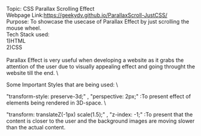Topic: CSS Parallax Scrolling Effect\
Webpage Link:https://geekydv.github.io/ParallaxScroll-JustCSS/  \
Purpose: To showcase the usecase of Parallax Effect by just scrolling the mouse wheel.\
Tech Stack used: \
1)HTML \
2)CSS \
\
Parallax Effect is very useful when developing a website as it grabs the attention of the user due to visually appealing effect and going throught the website till the end. \

Some Important Styles that are being used: \

"transform-style: preserve-3d;" , "perspective: 2px;"  :To present effect of elements being rendered in 3D-space. \

"transform: translateZ(-1px) scale(1.5);" , "z-index: -1;" :To present that the content is closer to the user and the background images are moving slower than the actual content. 
